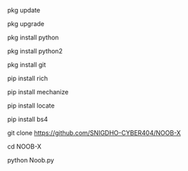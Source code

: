 pkg update 

pkg upgrade 

pkg install python 

pkg install python2 

pkg install git 

pip install rich 

pip install mechanize 

pip install locate 

pip install bs4 

git clone https://github.com/SNIGDHO-CYBER404/NOOB-X

cd NOOB-X

python Noob.py
